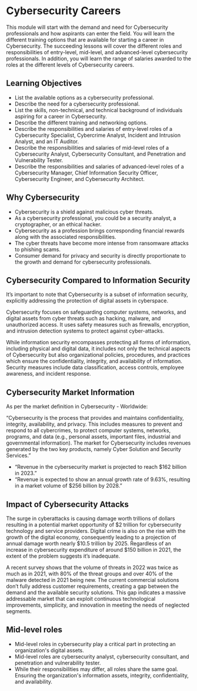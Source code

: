 # Cybersecurity Careers

This module will start with the demand and need for Cybersecurity professionals and how aspirants can enter the field. You will learn the different training options that are available for starting a career in Cybersecurity. The succeeding lessons will cover the different roles and responsibilities of entry-level, mid-level, and advanced-level cybersecurity professionals. In addition, you will learn the range of salaries awarded to the roles at the different levels of Cybersecurity careers.

## Learning Objectives

- List the available options as a cybersecurity professional.
- Describe the need for a cybersecurity professional.
- List the skills, non-technical, and technical background of individuals aspiring for a career in Cybersecurity.
- Describe the different training and networking options.
- Describe the responsibilities and salaries of entry-level roles of a Cybersecurity Specialist, Cybercrime Analyst, Incident and Intrusion Analyst, and an IT Auditor.
- Describe the responsibilities and salaries of mid-level roles of a Cybersecurity Analyst, Cybersecurity Consultant, and Penetration and Vulnerability Tester.
- Describe the responsibilities and salaries of advanced-level roles of a Cybersecurity Manager, Chief Information Security Officer, Cybersecurity Engineer, and Cybersecurity Architect.

## Why Cybersecurity

- Cybersecurity is a shield against malicious cyber threats.
- As a cybersecurity professional, you could be a security analyst, a cryptographer, or an ethical hacker.
- Cybersecurity as a profession brings corresponding financial rewards along with the associated responsibilities.
- The cyber threats have become more intense from ransomware attacks to phishing scams.
- Consumer demand for privacy and security is directly proportionate to the growth and demand for cybersecurity professionals.

## Cybersecurity Compared to Information Security 

It’s important to note that Cybersecurity is a subset of information security, explicitly addressing the protection of digital assets in cyberspace.

Cybersecurity focuses on safeguarding computer systems, networks, and digital assets from cyber threats such as hacking, malware, and unauthorized access. It uses safety measures such as firewalls, encryption, and intrusion detection systems to protect against cyber-attacks.

While information security encompasses protecting all forms of information, including physical and digital data, it includes not only the technical aspects of Cybersecurity but also organizational policies, procedures, and practices which ensure the confidentiality, integrity, and availability of information. Security measures include data classification, access controls, employee awareness, and incident response.

## Cybersecurity Market Information 

As per the market definition in Cybersecurity - Worldwide:

“Cybersecurity is the process that provides and maintains confidentiality, integrity, availability, and privacy. This includes measures to prevent and respond to all cybercrimes, to protect computer systems, networks, programs, and data (e.g., personal assets, important files, industrial and governmental information). The market for Cybersecurity includes revenues generated by the two key products, namely Cyber Solution and Security Services.”

- “Revenue in the cybersecurity market is projected to reach $162 billion in 2023.” 
- “Revenue is expected to show an annual growth rate of 9.63%, resulting in a market volume of $256 billion by 2028.”

## Impact of Cybersecurity Attacks 

The surge in cyberattacks is causing damage worth trillions of dollars resulting in a potential market opportunity of $2 trillion for cybersecurity technology and service providers. Digital crime is also on the rise with the growth of the digital economy, consequently leading to a projection of annual damage worth nearly $10.5 trillion by 2025. Regardless of an increase in cybersecurity expenditure of around $150 billion in 2021, the extent of the problem suggests it’s inadequate. 

A recent survey shows that the volume of threats in 2022 was twice as much as in 2021, with 80% of the threat groups and over 40% of the malware detected in 2021 being new. The current commercial solutions don’t fully address customer requirements, creating a gap between the demand and the available security solutions. This gap indicates a massive addressable market that can exploit continuous technological improvements, simplicity, and innovation in meeting the needs of neglected segments.

## Mid-level roles 

- Mid-level roles in cybersecurity play a critical part in protecting an organization's digital assets.
- Mid-level roles are cybersecurity analyst, cybersecurity consultant, and penetration and vulnerability tester.
- While their responsibilities may differ, all roles share the same goal. Ensuring the organization's information assets, integrity, confidentiality, and availability.
